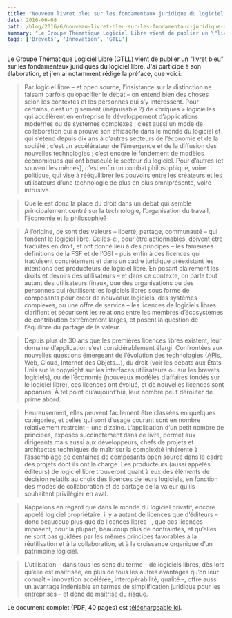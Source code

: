 ```yaml
---
title: "Nouveau livret bleu sur les fondamentaux juridique du logiciel libre"
date: 2016-06-08
path: /blog/2016/6/nouveau-livret-bleu-sur-les-fondamentaux-juridique-du-logiciel-libre
summary: "Le Groupe Thématique Logiciel Libre vient de publier un \"livret bleu\" sur les fondamentaux juridiques du logiciel libre."
tags: ['Brevets', 'Innovation', 'GTLL']
---
```


Le Groupe Thématique Logiciel Libre (GTLL) vient de publier un "livret bleu" sur les fondamentaux juridiques du logiciel libre. J'ai participé à son élaboration, et j'en ai notamment rédigé la préface, que voici:

> Par logiciel libre – et open source, l’insistance sur la
distinction ne faisant parfois qu’opacifier le débat – on
entend bien des choses selon les contextes et les personnes
qui s’y intéressent. Pour certains, c’est un gisement (inépuisable ?) de «briques » logicielles qui accélèrent en entreprise
le développement d’applications modernes ou de
systèmes complexes ; c’est aussi un mode de collaboration
qui a prouvé son efficacité dans le monde du logiciel et qui
s’étend depuis dix ans à d’autres secteurs de l’économie
et de la société ; c’est un accélérateur de l’émergence et
de la diffusion des nouvelles technologies ; c’est encore le
fondement de modèles économiques qui ont bousculé le
secteur du logiciel. Pour d’autres (et souvent les mêmes),
c’est enfin un combat philosophique, voire politique, qui
vise à rééquilibrer les pouvoirs entre les créateurs et les
utilisateurs d’une technologie de plus en plus omniprésente,
voire intrusive.

> Quelle est donc la place du droit dans un débat qui semble
principalement centré sur la technologie, l’organisation du
travail, l’économie et la philosophie?

> À l’origine, ce sont des valeurs – liberté, partage, communauté
– qui fondent le logiciel libre. Celles-ci, pour être
actionnables, doivent être traduites en droit, et ont donné
lieu à des principes – les fameuses définitions de la FSF et
de l’OSI – puis enfin à des licences qui traduisent concrètement
et dans un cadre juridique préexistant les intentions
des producteurs de logiciel libre. En posant clairement les
droits et devoirs des utilisateurs – et dans ce contexte,
on parle tout autant des utilisateurs finaux, que des organisations
ou des personnes qui réutilisent les logiciels
libres sous forme de composants pour créer de nouveaux
logiciels, des systèmes complexes, ou une offre de service
– les licences de logiciels libres clarifient et sécurisent les
relations entre les membres d’écosystèmes de contribution
extrêmement larges, et posent la question de l’équilibre du
partage de la valeur.

> Depuis plus de 30 ans que les premières licences libres
existent, leur domaine d’application s’est considérablement
élargi. Confrontées aux nouvelles questions émergeant de
l’évolution des technologies (APIs, Web, Cloud, Internet
des Objets…), du droit (voir les débats aux États-Unis sur le copyright sur les interfaces utilisateurs ou sur les brevets
logiciels), ou de l’économie (nouveaux modèles d’affaires
fondés sur le logiciel libre), ces licences ont évolué, et de
nouvelles licences sont apparues. À tel point qu’aujourd’hui,
leur nombre peut dérouter de prime abord.

> Heureusement, elles peuvent facilement être classées en
quelques catégories, et celles qui sont d’usage courant sont
en nombre relativement restreint – une dizaine. L’application
d’un petit nombre de principes, exposés succinctement
dans ce livre, permet aux dirigeants mais aussi aux développeurs,
chefs de projets et architectes techniques de maîtriser la complexité inhérente à l’assemblage de centaines
de composants open source dans le cadre des projets dont
ils ont la charge. Les producteurs (aussi appelés éditeurs)
de logiciel libre trouveront quant à eux des éléments de
décision relatifs au choix des licences de leurs logiciels, en
fonction des modes de collaboration et de partage de la
valeur qu’ils souhaitent privilégier en aval.

> Rappelons en regard que dans le monde du logiciel privatif,
encore appelé logiciel propriétaire, il y a autant de licences
que d’éditeurs – donc beaucoup plus que de licences libres –, que ces licences imposent, pour la plupart, beaucoup plus
de contraintes, et qu’elles ne sont pas guidées par les
mêmes principes favorables à la réutilisation et à la collaboration,
et à la croissance organique d’un patrimoine logiciel.

> L’utilisation – dans tous les sens du terme – de logiciels
libres, dès lors qu’elle est maîtrisée, en plus de tous les
autres avantages qu’on leur connaît – innovation accélérée, interopérabilité, qualité –, offre aussi un avantage
indéniable en termes de simplification juridique pour les
entreprises – et donc de maîtrise du risque.

Le document complet (PDF, 40 pages) est [téléchargeable ici](https://cnll.fr/media/LivretBleu_Juridique-2eEdition_GT-LogicielLibre_Systematic_Nov2016_web.pdf).
